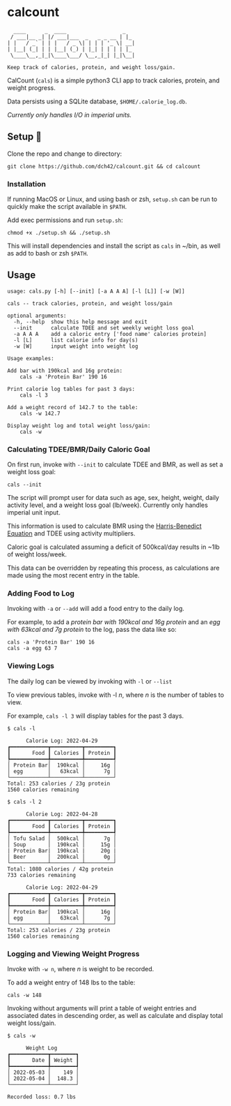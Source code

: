 # calcount
~~~
  ____      _  ____                  _   
 / ___|__ _| |/ ___|___  _   _ _ __ | |_ 
| |   / _` | | |   / _ \| | | | '_ \| __|
| |__| (_| | | |__| (_) | |_| | | | | |_ 
 \____\__,_|_|\____\___/ \__,_|_| |_|\__|
                                         
Keep track of calories, protein, and weight loss/gain.
~~~

CalCount (`cals`) is a simple python3 CLI app to track calories, protein, and weight progress.

Data persists using a SQLite database, `$HOME/.calorie_log.db`.

*Currently only handles I/O in imperial units.*

## Setup 🔧
Clone the repo and change to directory:
~~~
git clone https://github.com/dch42/calcount.git && cd calcount
~~~

### Installation
If running MacOS or Linux, and using bash or zsh, `setup.sh` can be run to quickly make the script available in `$PATH`.

Add exec permissions and run `setup.sh`:
~~~
chmod +x ./setup.sh && ./setup.sh
~~~
This will install dependencies and install the script as `cals` in ~/bin, as well as add to bash or zsh `$PATH`.

## Usage

~~~
usage: cals.py [-h] [--init] [-a A A A] [-l [L]] [-w [W]]

cals -- track calories, protein, and weight loss/gain

optional arguments:
  -h, --help  show this help message and exit
  --init      calculate TDEE and set weekly weight loss goal
  -a A A A    add a caloric entry ['food name' calories protein]
  -l [L]      list calorie info for day(s)
  -w [W]      input weight into weight log

Usage examples:

Add bar with 190kcal and 16g protein:
	cals -a 'Protein Bar' 190 16

Print calorie log tables for past 3 days:
	cals -l 3

Add a weight record of 142.7 to the table:
	cals -w 142.7

Display weight log and total weight loss/gain:
	cals -w
~~~

### Calculating TDEE/BMR/Daily Caloric Goal

On first run, invoke with `--init` to calculate TDEE and BMR, as well as set a weight loss goal:

~~~
cals --init
~~~

The script will prompt user for data such as age, sex, height, weight, daily activity level, and a weight loss goal (lb/week). Currently only handles imperial unit input. 

This information is used to calculate BMR using the [Harris-Benedict Equation](https://en.wikipedia.org/wiki/Harris%E2%80%93Benedict_equation) and TDEE using activity multipliers. 

Caloric goal is calculated assuming a deficit of 500kcal/day results in ~1lb of weight loss/week.

This data can be overridden by repeating this process, as calculations are made using the most recent entry in the table.

### Adding Food to Log

Invoking with `-a` or `--add` will add a food entry to the daily log.

For example, to add a *protein bar with 190kcal and 16g protein* and an *egg with 63kcal and 7g protein* to the log, pass the data like so:

~~~
cals -a 'Protein Bar' 190 16
cals -a egg 63 7
~~~

### Viewing Logs

The daily log can be viewed by invoking with `-l` or `--list`

To view previous tables, invoke with -l *n*, where *n* is the number of tables to view. 

For example, `cals -l 3` will display tables for the past 3 days. 

~~~
$ cals -l

      Calorie Log: 2022-04-29      
┏━━━━━━━━━━━━┳━━━━━━━━━━┳━━━━━━━━━┓
┃       Food ┃ Calories ┃ Protein ┃
┡━━━━━━━━━━━━╇━━━━━━━━━━╇━━━━━━━━━┩
│ Protein Bar│  190kcal │     16g │
│ egg        │   63kcal │      7g │
└────────────┴──────────┴─────────┘
Total: 253 calories / 23g protein          
1560 calories remaining
~~~

~~~
$ cals -l 2

      Calorie Log: 2022-04-28      
┏━━━━━━━━━━━━┳━━━━━━━━━━┳━━━━━━━━━┓
┃       Food ┃ Calories ┃ Protein ┃
┡━━━━━━━━━━━━╇━━━━━━━━━━╇━━━━━━━━━┩
│ Tofu Salad │  500kcal │      7g │
│ Soup       │  190kcal │     15g │
| Protein Bar|  190kcal |     20g |
│ Beer       │  200kcal │      0g │
└────────────┴──────────┴─────────┘
Total: 1080 calories / 42g protein          
733 calories remaining

      Calorie Log: 2022-04-29      
┏━━━━━━━━━━━━┳━━━━━━━━━━┳━━━━━━━━━┓
┃       Food ┃ Calories ┃ Protein ┃
┡━━━━━━━━━━━━╇━━━━━━━━━━╇━━━━━━━━━┩
│ Protein Bar│  190kcal │     16g │
│ egg        │   63kcal │      7g │
└────────────┴──────────┴─────────┘
Total: 253 calories / 23g protein          
1560 calories remaining
~~~

### Logging and Viewing Weight Progress

Invoke with `-w n`, where *n* is weight to be recorded.

To add a weight entry of 148 lbs to the table:

~~~
cals -w 148
~~~

Invoking without arguments will print a table of weight entries and associated dates in descending order, as well as calculate and display total weight loss/gain.

~~~
$ cals -w

      Weight Log       
┏━━━━━━━━━━━━┳━━━━━━━━┓
┃       Date ┃ Weight ┃
┡━━━━━━━━━━━━╇━━━━━━━━┩
│ 2022-05-03 │    149 │
│ 2022-05-04 │  148.3 │
└────────────┴────────┘

Recorded loss: 0.7 lbs
~~~